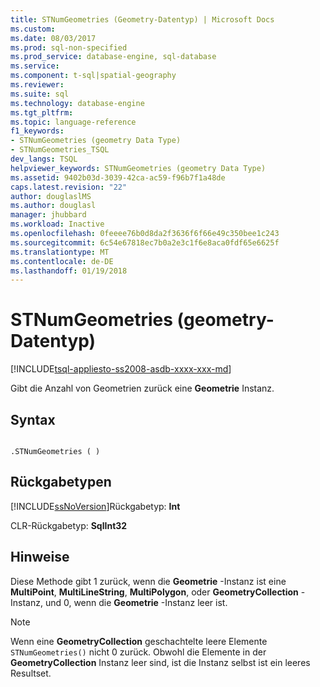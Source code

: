 ```yaml
---
title: STNumGeometries (Geometry-Datentyp) | Microsoft Docs
ms.custom: 
ms.date: 08/03/2017
ms.prod: sql-non-specified
ms.prod_service: database-engine, sql-database
ms.service: 
ms.component: t-sql|spatial-geography
ms.reviewer: 
ms.suite: sql
ms.technology: database-engine
ms.tgt_pltfrm: 
ms.topic: language-reference
f1_keywords:
- STNumGeometries (geometry Data Type)
- STNumGeometries_TSQL
dev_langs: TSQL
helpviewer_keywords: STNumGeometries (geometry Data Type)
ms.assetid: 9402b03d-3039-42ca-ac59-f96b7f1a48de
caps.latest.revision: "22"
author: douglaslMS
ms.author: douglasl
manager: jhubbard
ms.workload: Inactive
ms.openlocfilehash: 0feeee76b0d8da2f3636f6f66e49c350bee1c243
ms.sourcegitcommit: 6c54e67818ec7b0a2e3c1f6e8aca0fdf65e6625f
ms.translationtype: MT
ms.contentlocale: de-DE
ms.lasthandoff: 01/19/2018
---
```

# <a name="stnumgeometries-geometry-data-type"></a>STNumGeometries (geometry-Datentyp)
[!INCLUDE[tsql-appliesto-ss2008-asdb-xxxx-xxx-md](../../includes/tsql-appliesto-ss2008-asdb-xxxx-xxx-md.md)]

Gibt die Anzahl von Geometrien zurück eine **Geometrie** Instanz.
  
## <a name="syntax"></a>Syntax  
  
```  
  
.STNumGeometries ( )  
```  
  
## <a name="return-types"></a>Rückgabetypen  
 [!INCLUDE[ssNoVersion](../../includes/ssnoversion-md.md)]Rückgabetyp: **Int**  
  
 CLR-Rückgabetyp: **SqlInt32**  
  
## <a name="remarks"></a>Hinweise  
 Diese Methode gibt 1 zurück, wenn die **Geometrie** -Instanz ist eine **MultiPoint**, **MultiLineString**, **MultiPolygon**, oder  **GeometryCollection** -Instanz, und 0, wenn die **Geometrie** -Instanz leer ist.  
  
> [!NOTE]  
>  Wenn eine **GeometryCollection** geschachtelte leere Elemente `STNumGeometries()` nicht 0 zurück. Obwohl die Elemente in der **GeometryCollection** Instanz leer sind, ist die Instanz selbst ist ein leeres Resultset.  
  
  

